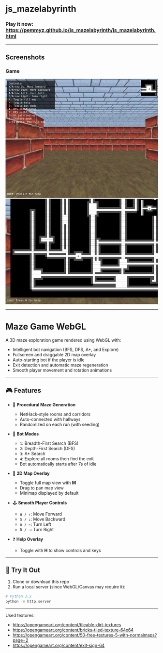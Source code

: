 # js_mazelabyrinth


### Play it now: https://pemmyz.github.io/js_mazelabyrinth/js_mazelabyrinth.html


---
## Screenshots

### Game
![Game 1](screenshots/game_1.png)
![Game 2](screenshots/game_2.png)

---

# Maze Game WebGL

A 3D maze exploration game rendered using WebGL with:
- Intelligent bot navigation (BFS, DFS, A*, and Explore)
- Fullscreen and draggable 2D map overlay
- Auto-starting bot if the player is idle
- Exit detection and automatic maze regeneration
- Smooth player movement and rotation animations



---

## 🎮 Features

- 🔁 **Procedural Maze Generation**
  - NetHack-style rooms and corridors
  - Auto-connected with hallways
  - Randomized on each run (with seeding)
  
- 🤖 **Bot Modes**
  - `1`: Breadth-First Search (BFS)
  - `2`: Depth-First Search (DFS)
  - `3`: A* Search
  - `4`: Explore all rooms then find the exit
  - Bot automatically starts after 7s of idle

- 🧭 **2D Map Overlay**
  - Toggle full map view with **M**
  - Drag to pan map view
  - Minimap displayed by default

- 🕹️ **Smooth Player Controls**
  - `W / ↑`: Move Forward
  - `S / ↓`: Move Backward
  - `A / ←`: Turn Left
  - `D / →`: Turn Right

- ❓ **Help Overlay**
  - Toggle with **H** to show controls and keys

---

## 🧪 Try It Out

1. Clone or download this repo
2. Run a local server (since WebGL/Canvas may require it):

```bash
# Python 3.x
python -m http.server
```

---

Used textures:
- https://opengameart.org/content/tileable-dirt-textures
- https://opengameart.org/content/bricks-tiled-texture-64x64
- https://opengameart.org/content/50-free-textures-5-with-normalmaps?page=2
- https://opengameart.org/content/exit-sign-64
